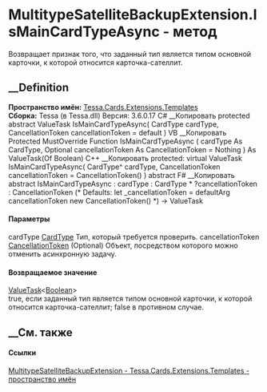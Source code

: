# MultitypeSatelliteBackupExtension.IsMainCardTypeAsync - метод
Возвращает признак того, что заданный тип является типом основной карточки, к
которой относится карточка-сателлит.
## __Definition
 **Пространство имён:**
[Tessa.Cards.Extensions.Templates](N_Tessa_Cards_Extensions_Templates.htm)  
 **Сборка:** Tessa (в Tessa.dll) Версия: 3.6.0.17
C# __Копировать
     protected abstract ValueTask<bool> IsMainCardTypeAsync(
    	CardType cardType,
    	CancellationToken cancellationToken = default
    )
VB __Копировать
     Protected MustOverride Function IsMainCardTypeAsync ( 
    	cardType As CardType,
    	Optional cancellationToken As CancellationToken = Nothing
    ) As ValueTask(Of Boolean)
C++ __Копировать
     protected:
    virtual ValueTask<bool> IsMainCardTypeAsync(
    	CardType^ cardType, 
    	CancellationToken cancellationToken = CancellationToken()
    ) abstract
F# __Копировать
     abstract IsMainCardTypeAsync : 
            cardType : CardType * 
            ?cancellationToken : CancellationToken 
    (* Defaults:
            let _cancellationToken = defaultArg cancellationToken new CancellationToken()
    *)
    -> ValueTask<bool> 
#### Параметры
cardType [CardType](T_Tessa_Cards_CardType.htm)
    Тип, который требуется проверить.
cancellationToken
[CancellationToken](https://learn.microsoft.com/dotnet/api/system.threading.cancellationtoken)
(Optional)
    Объект, посредством которого можно отменить асинхронную задачу.
#### Возвращаемое значение
[ValueTask](https://learn.microsoft.com/dotnet/api/system.threading.tasks.valuetask-1)<[Boolean](https://learn.microsoft.com/dotnet/api/system.boolean)>  
true, если заданный тип является типом основной карточки, к которой относится
карточка-сателлит; false в противном случае.
## __См. также
#### Ссылки
[MultitypeSatelliteBackupExtension -
](T_Tessa_Cards_Extensions_Templates_MultitypeSatelliteBackupExtension.htm)
[Tessa.Cards.Extensions.Templates - пространство
имён](N_Tessa_Cards_Extensions_Templates.htm)
